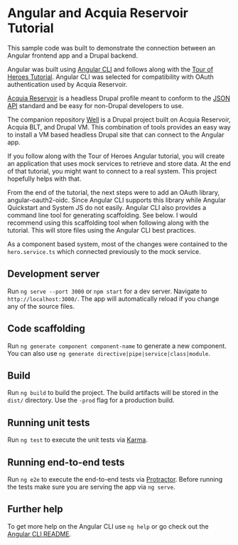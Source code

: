 # Angular and Acquia Reservoir Tutorial

This sample code was built to demonstrate the connection between an Angular frontend app and a Drupal backend.

Angular was built using [Angular CLI](https://github.com/angular/angular-cli) and follows along with the [Tour of Heroes Tutorial](https://angular.io/tutorial). Angular CLI was selected for compatibility with OAuth authentication used by Acquia Reservoir.

[Acquia Reservoir](https://github.com/acquia/reservoir) is a headless Drupal profile meant to conform to the [JSON API](http://jsonapi.org/) standard and be easy for non-Drupal developers to use.

The companion repository [Well](https://github.com/damontgomery/well) is a Drupal project built on Acquia Reservoir, Acquia BLT, and Drupal VM. This combination of tools provides an easy way to install a VM based headless Drupal site that can connect to the Angular app.

If you follow along with the Tour of Heroes Angular tutorial, you will create an application that uses mock services to retrieve and store data. At the end of that tutorial, you might want to connect to a real system. This project hopefully helps with that.

From the end of the tutorial, the next steps were to add an OAuth library, angular-oauth2-oidc. Since Angular CLI supports this library while Angular Quickstart and System JS do not easily. Angular CLI also provides a command line tool for generating scaffolding. See below. I would recommend using this scaffolding tool when following along with the tutorial. This will store files using the Angular CLI best practices.

As a component based system, most of the changes were contained to the `hero.service.ts` which connected previously to the mock service.

## Development server

Run `ng serve --port 3000` or `npm start` for a dev server. Navigate to `http://localhost:3000/`. The app will automatically reload if you change any of the source files.

## Code scaffolding

Run `ng generate component component-name` to generate a new component. You can also use `ng generate directive|pipe|service|class|module`.

## Build

Run `ng build` to build the project. The build artifacts will be stored in the `dist/` directory. Use the `-prod` flag for a production build.

## Running unit tests

Run `ng test` to execute the unit tests via [Karma](https://karma-runner.github.io).

## Running end-to-end tests

Run `ng e2e` to execute the end-to-end tests via [Protractor](http://www.protractortest.org/).
Before running the tests make sure you are serving the app via `ng serve`.

## Further help

To get more help on the Angular CLI use `ng help` or go check out the [Angular CLI README](https://github.com/angular/angular-cli/blob/master/README.md).
